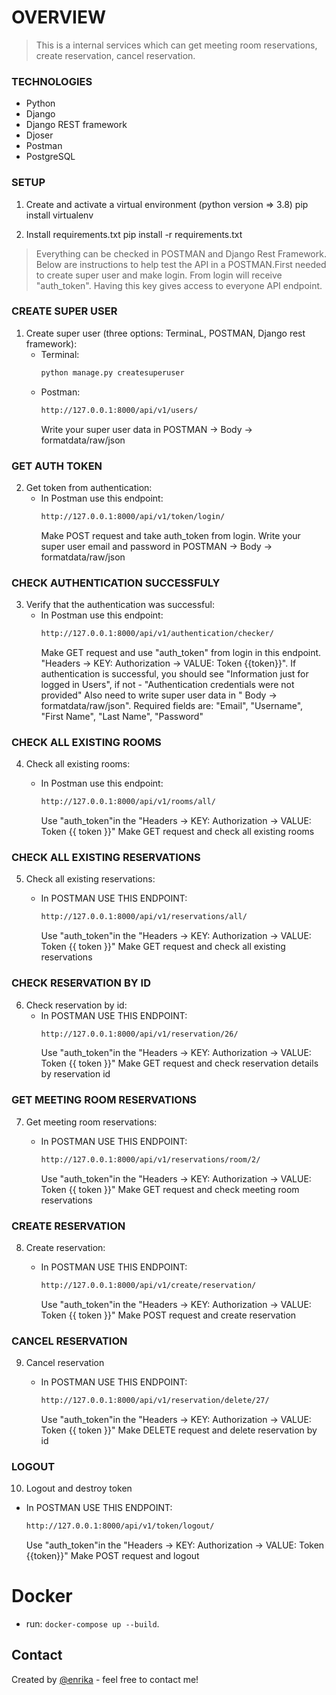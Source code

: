 # OVERVIEW

> This is a internal services which can get meeting room reservations, create reservation, cancel reservation.

### TECHNOLOGIES
   * Python
   * Django
   * Django REST framework
   * Djoser
   * Postman
   * PostgreSQL

### SETUP

1. Create and activate a virtual environment (python version => 3.8)
   pip install virtualenv

2. Install requirements.txt
   pip install -r requirements.txt

> Everything can be checked in POSTMAN and Django Rest Framework. Below are instructions to help test the API in a POSTMAN.First needed to create super user and make login. From login will receive "auth_token". Having this key gives access to everyone API endpoint.

### CREATE SUPER USER

1. Create super user (three options: TerminaL, POSTMAN, Django rest framework):
   -  Terminal:
      ```sh
      python manage.py createsuperuser
      ```
   -  Postman:
       ```sh
      http://127.0.0.1:8000/api/v1/users/
        ```
        Write your super user data in POSTMAN -> Body -> formatdata/raw/json


### GET AUTH TOKEN

2. Get token from authentication:
   - In Postman use this endpoint:
       ```sh
      http://127.0.0.1:8000/api/v1/token/login/
       ```
        Make POST request and take auth_token from login. Write your super user  email and password in POSTMAN -> Body -> formatdata/raw/json
        
### CHECK AUTHENTICATION SUCCESSFULY

3. Verify that the authentication was successful:
   - In Postman use this endpoint:
       ```sh
      http://127.0.0.1:8000/api/v1/authentication/checker/
       ```
      Make GET request and use "auth_token" from login in this endpoint. "Headers -> KEY: Authorization -> VALUE: Token {{token}}". If authentication is successful, you should see "Information just for logged in Users", if not - "Authentication credentials were not provided"
      Also need to write super user data in " Body -> formatdata/raw/json". Required fields are: "Email", "Username", "First Name", "Last Name", "Password"

### CHECK ALL EXISTING ROOMS
4. Check all existing rooms:

   - In Postman use this endpoint:
       ```sh
      http://127.0.0.1:8000/api/v1/rooms/all/
       ```
      Use "auth_token"in the "Headers -> KEY: Authorization -> VALUE: Token {{ token }}"
      Make GET request and check all existing rooms

### CHECK ALL EXISTING RESERVATIONS
5. Check all existing reservations:

   - In POSTMAN USE THIS ENDPOINT:
       ```sh
      http://127.0.0.1:8000/api/v1/reservations/all/
       ```
       Use "auth_token"in the "Headers -> KEY: Authorization -> VALUE: Token {{ token }}"
       Make GET request and check all existing reservations

### CHECK RESERVATION BY ID
6. Check reservation by id:
   - In POSTMAN USE THIS ENDPOINT:
       ```sh
      http://127.0.0.1:8000/api/v1/reservation/26/
       ```
       Use "auth_token"in the "Headers -> KEY: Authorization -> VALUE: Token {{ token }}"
       Make GET request and check reservation details by reservation id

### GET MEETING ROOM RESERVATIONS
7. Get meeting room reservations:

   - In POSTMAN USE THIS ENDPOINT:
       ```sh
      http://127.0.0.1:8000/api/v1/reservations/room/2/
       ```
       Use "auth_token"in the "Headers -> KEY: Authorization -> VALUE: Token {{ token }}"
       Make GET request and check meeting room reservations
       
### CREATE RESERVATION
8. Create reservation:

   - In POSTMAN USE THIS ENDPOINT:
       ```sh
      http://127.0.0.1:8000/api/v1/create/reservation/
       ```
       Use "auth_token"in the "Headers -> KEY: Authorization -> VALUE: Token {{ token }}"
       Make POST request and create reservation

### CANCEL RESERVATION
9. Cancel reservation

   - In POSTMAN USE THIS ENDPOINT:
       ```sh
      http://127.0.0.1:8000/api/v1/reservation/delete/27/
       ```
       Use "auth_token"in the "Headers -> KEY: Authorization -> VALUE: Token {{ token }}"
       Make DELETE request and delete reservation by id

### LOGOUT
10. Logout and destroy token

   - In POSTMAN USE THIS ENDPOINT:
       ```sh
      http://127.0.0.1:8000/api/v1/token/logout/
       ```
       Use "auth_token"in the "Headers -> KEY: Authorization -> VALUE: Token {{token}}"
       Make POST request and logout




# Docker

- run: `docker-compose up --build`.



## Contact
Created by [@enrika](https://www.linkedin.com/in/enrika-vysniauskaite-10bba4196/) - feel free to contact me!

